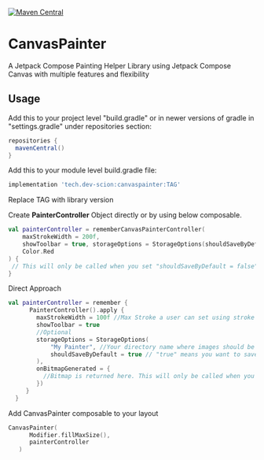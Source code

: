[![Maven Central](https://img.shields.io/maven-central/v/tech.dev-scion/canvaspainter.svg?label=Maven%20Central)](https://search.maven.org/search?q=g:%22tech.dev-scion%22%20AND%20a:%22canvaspainter%22)

# CanvasPainter
A Jetpack Compose Painting Helper Library using Jetpack Compose Canvas with multiple features and flexibility

## Usage
<p>Add this to your project level "build.gradle" or in newer versions of gradle in "settings.gradle" under repositories section:</p>

 ```groovy
repositories {
   mavenCentral()
}
```
<p>Add this to your module level build.gradle file:</p>

```groovy
implementation 'tech.dev-scion:canvaspainter:TAG'
```
<p>Replace TAG with library version</p>

<p>Create <b>PainterController</b> Object directly or by using below composable.</p>

```kotlin
val painterController = rememberCanvasPainterController(
    maxStrokeWidth = 200f,
    showToolbar = true, storageOptions = StorageOptions(shouldSaveByDefault = false),//setting false will return bitmap in below callback
    Color.Red
) {
 // This will only be called when you set "shouldSaveByDefault = false" in storage options
}
```

Direct Approach

```kotlin
val painterController = remember {
      PainterController().apply {
        maxStrokeWidth = 100f //Max Stroke a user can set using stroke selection slider
        showToolbar = true
        //Optional
        storageOptions = StorageOptions( 
            "My Painter", //Your directory name where images should be saved
            shouldSaveByDefault = true // "true" means you want to save image on clicking save and "false" want a bitmap returned when clicked save
        ),
        onBitmapGenerated = {
          //Bitmap is returned here. This will only be called when you set "shouldSaveByDefault = false" in storage options
        })
     }
  }
```

<p>Add CanvasPainter composable to your layout</p>

```kotlin
CanvasPainter(
      Modifier.fillMaxSize(),
      painterController
   )
```
